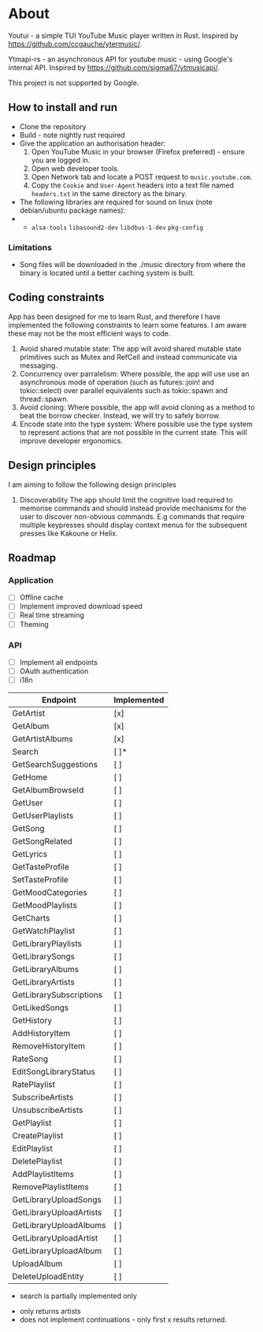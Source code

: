 # About
Youtui - a simple TUI YouTube Music player written in Rust. Inspired by https://github.com/ccgauche/ytermusic/.

Ytmapi-rs - an asynchronous API for youtube music - using Google's internal API. Inspired by https://github.com/sigma67/ytmusicapi/.

This project is not supported by Google.
## How to install and run
- Clone the repository
- Build - note nightly rust required
- Give the application an authorisation header:
  1. Open YouTube Music in your browser (Firefox preferred) - ensure you are logged in.
  1. Open web developer tools.
  1. Open Network tab and locate a POST request to `music.youtube.com`.
  1. Copy the `Cookie` and `User-Agent` headers into a text file named `headers.txt` in the same directory as the binary.
- The following libraries are required for sound on linux (note debian/ubuntu package names):
- - `alsa-tools` `libasound2-dev` `libdbus-1-dev` `pkg-config`
### Limitations
- Song files will be downloaded in the ./music directory from where the binary is located until a better caching system is built.
## Coding constraints
App has been designed for me to learn Rust, and therefore I have implemented the following constraints to learn some features. I am aware these may not be the most efficient ways to code.
1. Avoid shared mutable state: 
The app will avoid shared mutable state primitives such as Mutex and RefCell and instead communicate via messaging.
1. Concurrency over parralelism: 
Where possible, the app will use use an asynchronous mode of operation (such as futures::join! and tokio::select) over parallel equivalents such as tokio::spawn and thread::spawn.
1. Avoid cloning: Where possible, the app will avoid cloning as a method to beat the borrow checker. Instead, we will try to safely borrow.
1. Encode state into the type system: Where possible use the type system to represent actions that are not possible in the current state. This will improve developer ergonomics.
## Design principles
I am aiming to follow the following design principles
1. Discoverability
The app should limit the cognitive load required to memorise commands and should instead provide mechanisms for the user to discover non-obvious commands. E.g commands that require multiple keypresses should display context menus for the subsequent presses like Kakoune or Helix.
## Roadmap
### Application
- [ ] Offline cache
- [ ] Implement improved download speed
- [ ] Real time streaming
- [ ] Theming
### API
- [ ] Implement all endpoints
- [ ] OAuth authentication
- [ ] i18n

|Endpoint | Implemented |
|--- | --- |
|GetArtist | [x] |
|GetAlbum | [x] |
|GetArtistAlbums | [x] |
|Search | [ ]* |
|GetSearchSuggestions|[ ]|
|GetHome|[ ]|
|GetAlbumBrowseId|[ ]|
|GetUser|[ ]|
|GetUserPlaylists|[ ]|
|GetSong|[ ]|
|GetSongRelated|[ ]|
|GetLyrics|[ ]|
|GetTasteProfile|[ ]|
|SetTasteProfile|[ ]|
|GetMoodCategories|[ ]|
|GetMoodPlaylists|[ ]|
|GetCharts|[ ]|
|GetWatchPlaylist|[ ]|
|GetLibraryPlaylists|[ ]|
|GetLibrarySongs|[ ]|
|GetLibraryAlbums|[ ]|
|GetLibraryArtists|[ ]|
|GetLibrarySubscriptions|[ ]|
|GetLikedSongs|[ ]|
|GetHistory|[ ]|
|AddHistoryItem|[ ]|
|RemoveHistoryItem|[ ]|
|RateSong|[ ]|
|EditSongLibraryStatus|[ ]|
|RatePlaylist|[ ]|
|SubscribeArtists|[ ]|
|UnsubscribeArtists|[ ]|
|GetPlaylist|[ ]|
|CreatePlaylist|[ ]|
|EditPlaylist|[ ]|
|DeletePlaylist|[ ]|
|AddPlaylistItems|[ ]|
|RemovePlaylistItems|[ ]|
|GetLibraryUploadSongs|[ ]|
|GetLibraryUploadArtists|[ ]|
|GetLibraryUploadAlbums|[ ]|
|GetLibraryUploadArtist|[ ]|
|GetLibraryUploadAlbum|[ ]|
|UploadAlbum|[ ]|
|DeleteUploadEntity|[ ]|
* search is partially implemented only 
- only returns artists
- does not implement continuations - only first x results returned.
